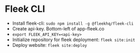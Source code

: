 # Fleek CLI
- Install fleek-cli: `sudo npm install -g @fleekhq/fleek-cli` 
- Create api-key. Bottom-left of app-fleek.co
- `export FLEEK_API_KEY=<api-key>`
- Initialize repository for fleek deployment: `fleek site:init`
- Deploy website: `fleek site:deploy`

